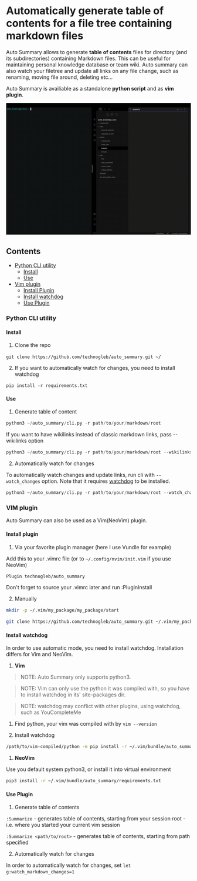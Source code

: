 # Automatically generate table of contents for a file tree containing markdown files

Auto Summary allows to generate **table of contents** files for directory (and its
subdirectories) containing Markdown files. This can be useful for maintaining personal
knowledge database or team wiki. Auto summary can also watch your filetree and update all 
links on any file change, such as renaming, moving file around, deleting etc...

Auto Summary is availiable as a standalone **python script** and as **vim plugin**. 

![demo](static/auto_summary_demo_simple.gif)

## Contents

* [Python CLI utility](#python-cli-utility)
    - [Install](#install)
    - [Use](#use)
* [Vim plugin](#vim-plugin)
    - [Install Plugin](#install-plugin)
    - [Install watchdog](#install-watchdog)
    - [Use Plugin](#use-plugin)

### Python CLI utility

#### Install

1. Clone the repo  

`git clone https://github.com/technogleb/auto_summary.git ~/`

2. If you want to automatically watch for changes, you need to install
watchdog

```
pip install -r requirements.txt
```

#### Use

1. Generate table of content

```python
python3 ~/auto_summary/cli.py -r path/to/your/markdown/root
```

If you want to have wikilinks instead of classic markdown links, pass --wikilinks option

```python
python3 ~/auto_summary/cli.py -r path/to/your/markdown/root --wikilinks
```

2. Automatically watch for changes

To automatically watch changes and update links, run cli with `--watch_changes` option. 
Note that it requires [watchdog](https://pypi.org/project/watchdog/) to be installed.

```python
python3 ~/auto_summary/cli.py -r path/to/your/markdown/root --watch_changes
```

### VIM plugin

Auto Summary can also be used as a Vim(NeoVim) plugin. 

#### Install plugin

1. Via your favorite plugin manager (here I use Vundle for example)

Add this to your .vimrc file (or to `~/.config/nvim/init.vim` if you use NeoVim)

```bash
Plugin technogleb/auto_summary
```

Don't forget to source your .vimrc later and run :PluginInstall

2. Manually 

```bash
mkdir -p ~/.vim/my_package/my_package/start
```

```bash
git clone https://github.com/technogleb/auto_summary.git ~/.vim/my_package/my_package/start
```

#### Install watchdog

In order to use automatic mode, you need to install watchdog. Installation differs for Vim
and NeoVim.

1. **Vim**

> NOTE: Auto Summary only supports python3.

> NOTE: Vim can only use the python it was compiled with, so you have to install watchdog 
in its' site-packages dir. 

> NOTE: watchdog may conflict with other plugins, using watchdog, such as YouCompleteMe

1. Find python, your vim was compiled with by `vim --version`

2. Install watchdog

```bash
/path/to/vim-compiled/python -m pip install -r ~/.vim/bundle/auto_summary/requirements.txt
```

1. **NeoVim**

Use you default system python3, or install it into virtual environment

```bash
pip3 install -r ~/.vim/bundle/auto_summary/requirements.txt
```

#### Use Plugin

1. Generate table of contents

`:Summarize` - generates table of contents, starting from your session root - i.e. where
you started your current vim session

`:Summarize <path/to/root>` - generates table of contents, starting from path specified

2. Automatically watch for changes

In order to automatically watch for changes, set `let g:watch_markdown_changes=1`
